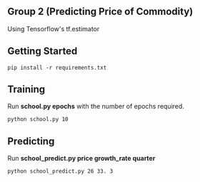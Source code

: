 Group 2 (Predicting Price of Commodity)
--------------
Using Tensorflow's tf.estimator

Getting Started
--------------
    pip install -r requirements.txt

Training
--------------
Run **school.py epochs** with the number of epochs required.

    python school.py 10

Predicting
--------------

Run **school_predict.py price growth_rate quarter**

    python school_predict.py 26 33. 3


